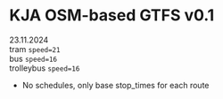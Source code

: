 # KJA OSM-based GTFS v0.1

23.11.2024\
tram `speed=21`\
bus `speed=16`\
trolleybus `speed=16`

- No schedules, only base stop_times for each route